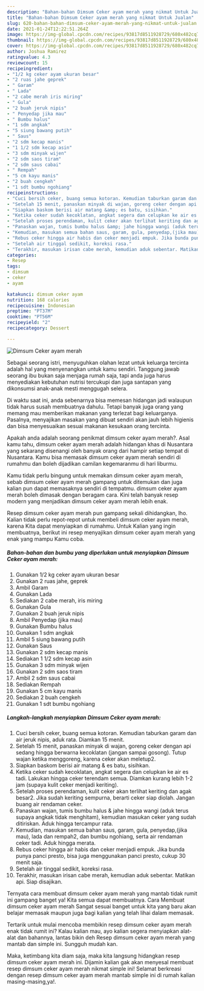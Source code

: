 ```yaml
---
description: "Bahan-bahan Dimsum Ceker ayam merah yang nikmat Untuk Jualan"
title: "Bahan-bahan Dimsum Ceker ayam merah yang nikmat Untuk Jualan"
slug: 620-bahan-bahan-dimsum-ceker-ayam-merah-yang-nikmat-untuk-jualan
date: 2021-01-24T12:22:51.264Z
image: https://img-global.cpcdn.com/recipes/93817d8511928729/680x482cq70/dimsum-ceker-ayam-merah-foto-resep-utama.jpg
thumbnail: https://img-global.cpcdn.com/recipes/93817d8511928729/680x482cq70/dimsum-ceker-ayam-merah-foto-resep-utama.jpg
cover: https://img-global.cpcdn.com/recipes/93817d8511928729/680x482cq70/dimsum-ceker-ayam-merah-foto-resep-utama.jpg
author: Joshua Ramirez
ratingvalue: 4.3
reviewcount: 15
recipeingredient:
- "1/2 kg ceker ayam ukuran besar"
- "2 ruas jahe geprek"
- " Garam"
- " Lada"
- "2 cabe merah iris miring"
- " Gula"
- "2 buah jeruk nipis"
- " Penyedap jika mau"
- " Bumbu halus"
- "1 sdm angkak"
- "5 siung bawang putih"
- " Saus"
- "2 sdm kecap manis"
- "1 1/2 sdm kecap asin"
- "3 sdm minyak wijen"
- "2 sdm saos tiram"
- "2 sdm saus cabai"
- " Rempah"
- "5 cm kayu manis"
- "2 buah cengkeh"
- "1 sdt bumbu ngohiang"
recipeinstructions:
- "Cuci bersih ceker, buang semua kotoran. Kemudian taburkan garam dan air jeruk nipis, aduk rata. Diamkan 15 menit."
- "Setelah 15 menit, panaskan minyak di wajan, goreng ceker dengan api sedang hingga berwarna kecoklatan (jangan sampai gosong). Tutup wajan ketika menggoreng, karena ceker akan meletup2."
- "Siapkan baskom berisi air matang &amp; es batu, sisihkan."
- "Ketika ceker sudah kecoklatan, angkat segera dan celupkan ke air es tadi. Lakukan hingga ceker terendam semua. Diamkan kurang lebih 1-2 jam (supaya kulit ceker menjadi keriting)."
- "Setelah proses perendaman, kulit ceker akan terlihat keriting dan agak besar2. Jika sudah keriting sempurna, berarti ceker siap diolah. Jangan buang air rendaman ceker."
- "Panaskan wajan, tumis bumbu halus &amp; jahe hingga wangi (aduk terus supaya angkak tidak menghitam), kemudian masukan ceker yang sudah ditiriskan. Aduk hingga tercampur rata."
- "Kemudian, masukan semua bahan saus, garam, gula, penyedap,(jika mau), lada dan rempah2, dan bumbu ngohiang, serta air rendaman ceker tadi. Aduk hingga merata."
- "Rebus ceker hingga air habis dan ceker menjadi empuk. Jika bunda punya panci presto, bisa juga menggunakan panci presto, cukup 30 menit saja."
- "Setelah air tinggal sedikit, koreksi rasa."
- "Terakhir, masukan irisan cabe merah, kemudian aduk sebentar. Matikan api. Siap disajikan."
categories:
- Resep
tags:
- dimsum
- ceker
- ayam

katakunci: dimsum ceker ayam 
nutrition: 168 calories
recipecuisine: Indonesian
preptime: "PT37M"
cooktime: "PT56M"
recipeyield: "2"
recipecategory: Dessert

---
```



![Dimsum Ceker ayam merah](https://img-global.cpcdn.com/recipes/93817d8511928729/680x482cq70/dimsum-ceker-ayam-merah-foto-resep-utama.jpg)

Sebagai seorang istri, menyuguhkan olahan lezat untuk keluarga tercinta adalah hal yang menyenangkan untuk kamu sendiri. Tanggung jawab seorang ibu bukan saja menjaga rumah saja, tapi anda juga harus menyediakan kebutuhan nutrisi tercukupi dan juga santapan yang dikonsumsi anak-anak mesti menggugah selera.

Di waktu  saat ini, anda sebenarnya bisa memesan hidangan jadi walaupun tidak harus susah membuatnya dahulu. Tetapi banyak juga orang yang memang mau memberikan makanan yang terlezat bagi keluarganya. Pasalnya, menyajikan masakan yang dibuat sendiri akan jauh lebih higienis dan bisa menyesuaikan sesuai makanan kesukaan orang tercinta. 



Apakah anda adalah seorang penikmat dimsum ceker ayam merah?. Asal kamu tahu, dimsum ceker ayam merah adalah hidangan khas di Nusantara yang sekarang disenangi oleh banyak orang dari hampir setiap tempat di Nusantara. Kamu bisa memasak dimsum ceker ayam merah sendiri di rumahmu dan boleh dijadikan camilan kegemaranmu di hari liburmu.

Kamu tidak perlu bingung untuk memakan dimsum ceker ayam merah, sebab dimsum ceker ayam merah gampang untuk ditemukan dan juga kalian pun dapat memasaknya sendiri di tempatmu. dimsum ceker ayam merah boleh dimasak dengan beragam cara. Kini telah banyak resep modern yang menjadikan dimsum ceker ayam merah lebih enak.

Resep dimsum ceker ayam merah pun gampang sekali dihidangkan, lho. Kalian tidak perlu repot-repot untuk membeli dimsum ceker ayam merah, karena Kita dapat menyiapkan di rumahmu. Untuk Kalian yang ingin membuatnya, berikut ini resep menyajikan dimsum ceker ayam merah yang enak yang mampu Kamu coba.

<!--inarticleads1-->

##### Bahan-bahan dan bumbu yang diperlukan untuk menyiapkan Dimsum Ceker ayam merah:

1. Gunakan 1/2 kg ceker ayam ukuran besar
1. Gunakan 2 ruas jahe, geprek
1. Ambil  Garam
1. Gunakan  Lada
1. Sediakan 2 cabe merah, iris miring
1. Gunakan  Gula
1. Gunakan 2 buah jeruk nipis
1. Ambil  Penyedap (jika mau)
1. Gunakan  Bumbu halus
1. Gunakan 1 sdm angkak
1. Ambil 5 siung bawang putih
1. Gunakan  Saus
1. Gunakan 2 sdm kecap manis
1. Sediakan 1 1/2 sdm kecap asin
1. Gunakan 3 sdm minyak wijen
1. Gunakan 2 sdm saos tiram
1. Ambil 2 sdm saus cabai
1. Sediakan  Rempah
1. Gunakan 5 cm kayu manis
1. Sediakan 2 buah cengkeh
1. Gunakan 1 sdt bumbu ngohiang




<!--inarticleads2-->

##### Langkah-langkah menyiapkan Dimsum Ceker ayam merah:

1. Cuci bersih ceker, buang semua kotoran. Kemudian taburkan garam dan air jeruk nipis, aduk rata. Diamkan 15 menit.
1. Setelah 15 menit, panaskan minyak di wajan, goreng ceker dengan api sedang hingga berwarna kecoklatan (jangan sampai gosong). Tutup wajan ketika menggoreng, karena ceker akan meletup2.
1. Siapkan baskom berisi air matang &amp; es batu, sisihkan.
1. Ketika ceker sudah kecoklatan, angkat segera dan celupkan ke air es tadi. Lakukan hingga ceker terendam semua. Diamkan kurang lebih 1-2 jam (supaya kulit ceker menjadi keriting).
1. Setelah proses perendaman, kulit ceker akan terlihat keriting dan agak besar2. Jika sudah keriting sempurna, berarti ceker siap diolah. Jangan buang air rendaman ceker.
1. Panaskan wajan, tumis bumbu halus &amp; jahe hingga wangi (aduk terus supaya angkak tidak menghitam), kemudian masukan ceker yang sudah ditiriskan. Aduk hingga tercampur rata.
1. Kemudian, masukan semua bahan saus, garam, gula, penyedap,(jika mau), lada dan rempah2, dan bumbu ngohiang, serta air rendaman ceker tadi. Aduk hingga merata.
1. Rebus ceker hingga air habis dan ceker menjadi empuk. Jika bunda punya panci presto, bisa juga menggunakan panci presto, cukup 30 menit saja.
1. Setelah air tinggal sedikit, koreksi rasa.
1. Terakhir, masukan irisan cabe merah, kemudian aduk sebentar. Matikan api. Siap disajikan.




Ternyata cara membuat dimsum ceker ayam merah yang mantab tidak rumit ini gampang banget ya! Kita semua dapat membuatnya. Cara Membuat dimsum ceker ayam merah Sangat sesuai banget untuk kita yang baru akan belajar memasak maupun juga bagi kalian yang telah lihai dalam memasak.

Tertarik untuk mulai mencoba membikin resep dimsum ceker ayam merah enak tidak rumit ini? Kalau kalian mau, ayo kalian segera menyiapkan alat-alat dan bahannya, lantas bikin deh Resep dimsum ceker ayam merah yang mantab dan simple ini. Sungguh mudah kan. 

Maka, ketimbang kita diam saja, maka kita langsung hidangkan resep dimsum ceker ayam merah ini. Dijamin kalian gak akan menyesal membuat resep dimsum ceker ayam merah nikmat simple ini! Selamat berkreasi dengan resep dimsum ceker ayam merah mantab simple ini di rumah kalian masing-masing,ya!.

